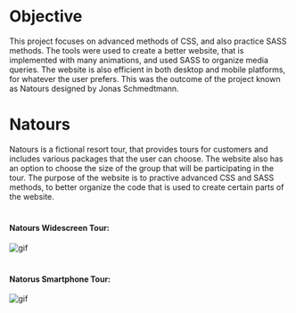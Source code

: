 # Objective
This project focuses on advanced methods of CSS, and also practice SASS methods. The tools were used to create a better website, that is implemented with many animations, and used SASS to organize media queries. The website is also efficient in both desktop and mobile platforms, for whatever the user prefers. This was the outcome of the project known as Natours designed by Jonas Schmedtmann.
# Natours   
Natours is a fictional resort tour, that provides tours for customers and includes various packages that the user can choose. The website also has an option to choose the size of the group that will be participating in the tour. The purpose of the website is to practive advanced CSS and SASS methods, to better organize the code that is used to create certain parts of the website.

# <h4>Natours Widescreen Tour:</h4>

![gif](Omnifood_tour.gif)

# <h4>Natorus Smartphone Tour:</h4>

![gif](Omnifood_smartphone_tour.gif)
